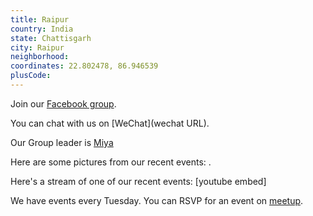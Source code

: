 ```yaml
---
title: Raipur
country: India
state: Chattisgarh
city: Raipur
neighborhood: 
coordinates: 22.802478, 86.946539
plusCode:
---
```

Join our [Facebook group](https://www.facebook.com/groups/free.code.camp.raipur).

You can chat with us on [WeChat](wechat URL).

Our Group leader is [Miya](freecodecamp.org/miya)

Here are some pictures from our recent events:
![]().

Here's a stream of one of our recent events:
[youtube embed]

We have events every Tuesday. You can RSVP for an event on [meetup](meetupurl).
